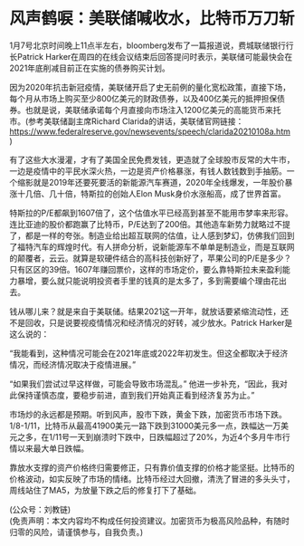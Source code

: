 # 风声鹤唳：美联储喊收水，比特币万刀斩

1月7号北京时间晚上11点半左右，bloomberg发布了一篇报道说，费城联储银行行长Patrick Harker在周四的在线会议结束后回答提问时表示，美联储可能最快会在2021年底削减目前正在实施的债券购买计划。

因为2020年抗击新冠疫情，美联储开启了史无前例的量化宽松政策，直接下场，每个月从市场上购买至少800亿美元的财政债券，以及400亿美元的抵押担保债券。也就是说，美联储承诺每个月直接向市场注入1200亿美元的高能货币来托市。(参考美联储副主席Richard Clarida的讲话，美联储官网链接：https://www.federalreserve.gov/newsevents/speech/clarida20210108a.htm )

有了这些大水漫灌，才有了美国全民免费发钱，更造就了全球股市反常的大牛市，一边是疫情中的平民水深火热，一边是资产价格暴涨，有钱人数钱数到手抽筋。一个缩影就是2019年还要死要活的新能源汽车赛道，2020年全线爆发，一年股价暴涨十几倍、几十倍，特斯拉的创始人Elon Musk身价水涨船高，成了世界首富。

特斯拉的P/E都飙到1607倍了，这个估值水平已经高到甚至不能用市梦率来形容。连比亚迪的股价都跑赢了比特币，P/E达到了200倍。其他造车新势力就略过不提了，都是一样的夸张。制造业给出超互联网的估值，让人感到梦幻，仿佛我们回到了福特汽车的辉煌时代。有人拼命分析，说新能源车不单单是制造业，而是互联网的颠覆者，云云。就算是软硬件结合的高科技创新好了，苹果公司的P/E是多少？只有区区的39倍。1607年赚回票价，这样的市场定价，要么靠特斯拉未来盈利能力暴增，要么就只能说明投资者手里的钱真的是太多了，多到需要编个理由花出去。

钱从哪儿来？就是来自于美联储。结果2021这一开年，就放话要紧缩流动性，还不是回收，只是说要视疫情情况和经济情况的好转，减少放水。Patrick Harker是这么说的：

“我能看到，这种情况可能会在2021年底或2022年初发生。但这全都取决于经济情况，而经济情况取决于疫情进展。”

“如果我们尝试过早这样做，可能会导致市场混乱。” 他进一步补充，“因此，我对此保持谨慎态度，要稳步前进，直到我们开始真正看到经济复苏为止。”

市场炒的永远都是预期。听到风声，股市下跌，黄金下跌，加密货币市场下跌。1/8-1/11，比特币从最高41900美元一路下跌到31000美元多一点，跌幅达一万美元之多，在1/11号一天到崩溃时下跌中，日跌幅超过了20%，为近4个多月牛市行情以来最大单日跌幅。

靠放水支撑的资产价格终归需要修正，只有靠价值支撑的价格才能坚挺。比特币的价格波动，如实反映了市场的情绪。比特币经过大回撤，清洗了冒进的多头头寸，周线站住了MA5，为放量下跌之后的修复打下了基础。

(公众号：刘教链) \
(免责声明：本文内容均不构成任何投资建议。加密货币为极高风险品种，有随时归零的风险，请谨慎参与，自我负责。)
